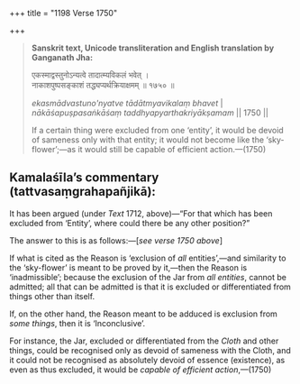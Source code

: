 +++
title = "1198 Verse 1750"

+++
> **Sanskrit text, Unicode transliteration and English translation by Ganganath Jha:** 
>
> एकस्माद्वस्तुनोऽन्यत्वे तादात्म्यविकलं भवेत् ।  
> नाकाशपुष्पसङ्काशं तद्ध्यप्यर्थक्रियाक्षमम् ॥ १७५० ॥ 
>
> *ekasmādvastuno'nyatve tādātmyavikalaṃ bhavet* \|  
> *nākāśapuṣpasaṅkāśaṃ taddhyapyarthakriyākṣamam* \|\| 1750 \|\| 
>
> If a certain thing were excluded from one ‘entity’, it would be devoid of sameness only with that entity; it would not become like the ‘sky-flower’;—as it would still be capable of efficient action.—(1750)



## Kamalaśīla’s commentary (tattvasaṃgrahapañjikā):

It has been argued (under *Text* 1712, above)—“For that which has been excluded from ‘Entity’, where could there be any other position?”

The answer to this is as follows:—[*see verse 1750 above*]

If what is cited as the Reason is ‘exclusion of *all* entities’,—and similarity to the ‘sky-flower’ is meant to be proved by it,—then the Reason is ‘inadmissible’; because the exclusion of the Jar from *all entities*, cannot be admitted; all that can be admitted is that it is excluded or differentiated from things other than itself.

If, on the other hand, the Reason meant to be adduced is exclusion from *some things*, then it is ‘Inconclusive’.

For instance, the Jar, excluded or differentiated from the *Cloth* and other things, could be recognised only as devoid of sameness with the Cloth, and it could not be recognised as absolutely devoid of essence (existence), as even as thus excluded, it would be *capable of efficient action*,—(1750)


